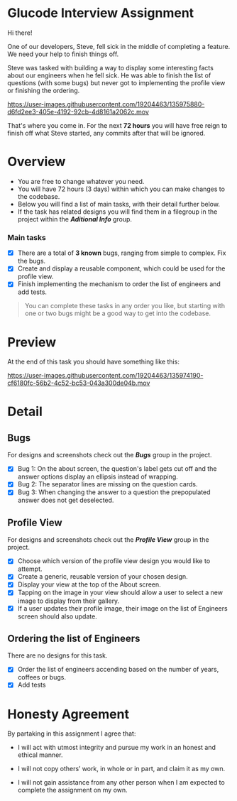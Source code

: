 # Glucode Interview Assignment

Hi there! 

One of our developers, Steve, fell sick in the middle of completing a feature. We need your help to finish things off.

Steve was tasked with building a way to display some interesting facts about our engineers when he fell sick. He was able to finish the list of questions (with some bugs) but never got to implementing the profile view or finishing the ordering.

https://user-images.githubusercontent.com/19204463/135975880-d6fd2ee3-405e-4192-92cb-4d8161a2062c.mov

That's where you come in.
For the next **72 hours** you will have free reign to finish off what Steve started, any commits after that will be ignored.


# Overview
- You are free to change whatever you need.
- You will have 72 hours (3 days) within which you can make changes to the codebase.
- Below you will find a list of main tasks, with their detail further below.
- If the task has related designs you will find them in a filegroup in the project within the ***Aditional Info*** group.

### Main tasks
- [x] There are a total of **3 known** bugs, ranging from simple to complex. Fix the bugs.
- [x] Create and display a reusable component, which could be used for the profile view.
- [x] Finish implementing the mechanism to order the list of engineers and add tests.

> You can complete these tasks in any order you like, but starting with one or two bugs might be a good way to get into the codebase.

# Preview
At the end of this task you should have something like this:

https://user-images.githubusercontent.com/19204463/135974190-cf6180fc-56b2-4c52-bc53-043a300de04b.mov

# Detail
## Bugs
For designs and screenshots check out the ***Bugs*** group in the project. 
- [x] Bug 1: On the about screen, the question's label gets cut off and the answer options display an ellipsis instead of wrapping.
- [x] Bug 2: The separator lines are missing on the question cards.
- [x] Bug 3: When changing the answer to a question the prepopulated answer does not get deselected.

## Profile View
For designs and screenshots check out the ***Profile View*** group in the project.
- [x] Choose which version of the profile view design you would like to attempt.
- [x] Create a generic, reusable version of your chosen design.
- [x] Display your view at the top of the About screen.
- [x] Tapping on the image in your view should allow a user to select a new image to display from their gallery.
- [x] If a user updates their profile image, their image on the list of Engineers screen should also update.

## Ordering the list of Engineers
There are no designs for this task.
- [x] Order the list of engineers accending based on the number of years, coffees or bugs.
- [x] Add tests

# Honesty Agreement

By partaking in this assignment I agree that:

- I will act with utmost integrity and pursue my work in an honest and ethical manner.

- I will not copy others’ work, in whole or in part, and claim it as my own.

- I will not gain assistance from any other person when I am expected to complete the assignment on my own.
